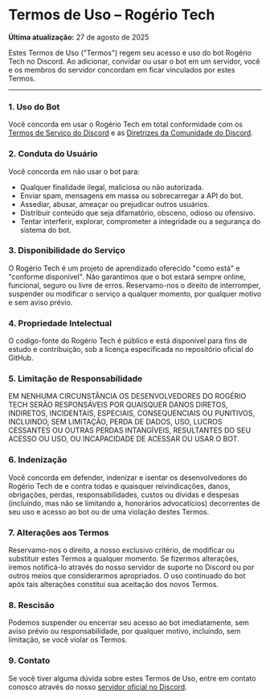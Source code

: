 # Termos de Uso – Rogério Tech

**Última atualização:** 27 de agosto de 2025

Estes Termos de Uso ("Termos") regem seu acesso e uso do bot Rogério Tech no Discord. Ao adicionar, convidar ou usar o bot em um servidor, você e os membros do servidor concordam em ficar vinculados por estes Termos.

---

### 1. Uso do Bot

Você concorda em usar o Rogério Tech em total conformidade com os [Termos de Serviço do Discord](https://discord.com/terms) e as [Diretrizes da Comunidade do Discord](https://discord.com/guidelines).

### 2. Conduta do Usuário

Você concorda em não usar o bot para:

- Qualquer finalidade ilegal, maliciosa ou não autorizada.
- Enviar spam, mensagens em massa ou sobrecarregar a API do bot.
- Assediar, abusar, ameaçar ou prejudicar outros usuários.
- Distribuir conteúdo que seja difamatório, obsceno, odioso ou ofensivo.
- Tentar interferir, explorar, comprometer a integridade ou a segurança do sistema do bot.

### 3. Disponibilidade do Serviço

O Rogério Tech é um projeto de aprendizado oferecido "como está" e "conforme disponível". Não garantimos que o bot estará sempre online, funcional, seguro ou livre de erros. Reservamo-nos o direito de interromper, suspender ou modificar o serviço a qualquer momento, por qualquer motivo e sem aviso prévio.

### 4. Propriedade Intelectual

O código-fonte do Rogério Tech é público e está disponível para fins de estudo e contribuição, sob a licença especificada no repositório oficial do GitHub.

### 5. Limitação de Responsabilidade

EM NENHUMA CIRCUNSTÂNCIA OS DESENVOLVEDORES DO ROGÉRIO TECH SERÃO RESPONSÁVEIS POR QUAISQUER DANOS DIRETOS, INDIRETOS, INCIDENTAIS, ESPECIAIS, CONSEQUENCIAIS OU PUNITIVOS, INCLUINDO, SEM LIMITAÇÃO, PERDA DE DADOS, USO, LUCROS CESSANTES OU OUTRAS PERDAS INTANGÍVEIS, RESULTANTES DO SEU ACESSO OU USO, OU INCAPACIDADE DE ACESSAR OU USAR O BOT.

### 6. Indenização

Você concorda em defender, indenizar e isentar os desenvolvedores do Rogério Tech de e contra todas e quaisquer reivindicações, danos, obrigações, perdas, responsabilidades, custos ou dívidas e despesas (incluindo, mas não se limitando a, honorários advocatícios) decorrentes de seu uso e acesso ao bot ou de uma violação destes Termos.

### 7. Alterações aos Termos

Reservamo-nos o direito, a nosso exclusivo critério, de modificar ou substituir estes Termos a qualquer momento. Se fizermos alterações, iremos notificá-lo através do nosso servidor de suporte no Discord ou por outros meios que considerarmos apropriados. O uso continuado do bot após tais alterações constitui sua aceitação dos novos Termos.

### 8. Rescisão

Podemos suspender ou encerrar seu acesso ao bot imediatamente, sem aviso prévio ou responsabilidade, por qualquer motivo, incluindo, sem limitação, se você violar os Termos.

### 9. Contato

Se você tiver alguma dúvida sobre estes Termos de Uso, entre em contato conosco através do nosso [servidor oficial no Discord](https://discord.gg/H77FTb7hwH).